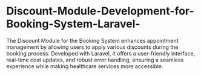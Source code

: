 # Discount-Module-Development-for-Booking-System-Laravel-
The Discount Module for the Booking System enhances appointment management by allowing users to apply various discounts during the booking process. Developed with Laravel, it offers a user-friendly interface, real-time cost updates, and robust error handling, ensuring a seamless experience while making healthcare services more accessible.
